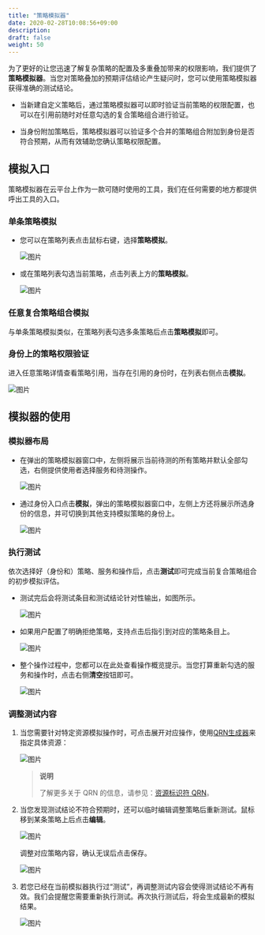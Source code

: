 ```yaml
---
title: "策略模拟器"
date: 2020-02-28T10:08:56+09:00
description: 
draft: false
weight: 50
---
```


为了更好的让您迅速了解复杂策略的配置及多重叠加带来的权限影响，我们提供了**策略模拟器**。当您对策略叠加的预期评估结论产生疑问时，您可以使用策略模拟器获得准确的测试结论。

- 当新建自定义策略后，通过策略模拟器可以即时验证当前策略的权限配置，也可以在引用前随时对任意勾选的复合策略组合进行验证。

- 当身份附加策略后，策略模拟器可以验证多个合并的策略组合附加到身份是否符合预期，从而有效辅助您确认策略权限配置。


## 模拟入口

策略模拟器在云平台上作为一款可随时使用的工具，我们在任何需要的地方都提供呼出工具的入口。

### 单条策略模拟

- 您可以在策略列表点击鼠标右键，选择**策略模拟**。

  ![图片](../../_images/ps1.png)

- 或在策略列表勾选当前策略，点击列表上方的**策略模拟**。

  ![图片](../../_images/ps2.png)

### 任意复合策略组合模拟

与单条策略模拟类似，在策略列表勾选多条策略后点击**策略模拟**即可。

### 身份上的策略权限验证

进入任意策略详情查看策略引用，当存在引用的身份时，在列表右侧点击**模拟**。

![图片](../../_images/ps13.png)

## 模拟器的使用

### 模拟器布局

- 在弹出的策略模拟器窗口中，左侧将展示当前待测的所有策略并默认全部勾选，右侧提供使用者选择服务和待测操作。

  ![图片](../../_images/ps14.png)

- 通过身份入口点击**模拟**，弹出的策略模拟器窗口中，左侧上方还将展示所选身份的信息，并可切换到其他支持模拟策略的身份上。

  ![图片](../../_images/ps3.png)



### 执行测试

依次选择好（身份和）策略、服务和操作后，点击**测试**即可完成当前复合策略组合的初步模拟评估。

- 测试完后会将测试条目和测试结论针对性输出，如图所示。

  ![图片](../../_images/psa1.png)

- 如果用户配置了明确拒绝策略，支持点击后指引到对应的策略条目上。

  ![图片](../../_images/psa2.png)

- 整个操作过程中，您都可以在此处查看操作概览提示。当您打算重新勾选的服务和操作时，点击右侧**清空**按钮即可。

  ![图片](../../_images/ps4.png)



### 调整测试内容

1. 当您需要针对特定资源模拟操作时，可点击展开对应操作，使用[QRN生成器](../../faq/qrn#qrn生成器)来指定具体资源：

    ![图片](../../_images/ps5.png)

    > **说明**
    >
    > 了解更多关于 QRN 的信息，请参见：[资源标识符 QRN](../../faq/qrn)。

2. 当您发现测试结论不符合预期时，还可以临时编辑调整策略后重新测试。鼠标移到某条策略上后点击**编辑**。

    ![图片](../../_images/ps9.png)

    调整对应策略内容，确认无误后点击保存。

    ![图片](../../_images/ps10.png)

3. 若您已经在当前模拟器执行过“测试”，再调整测试内容会使得测试结论不再有效。我们会提醒您需要重新执行测试。再次执行测试后，将会生成最新的模拟结果。

   ![图片](../../_images/ps8.png)

